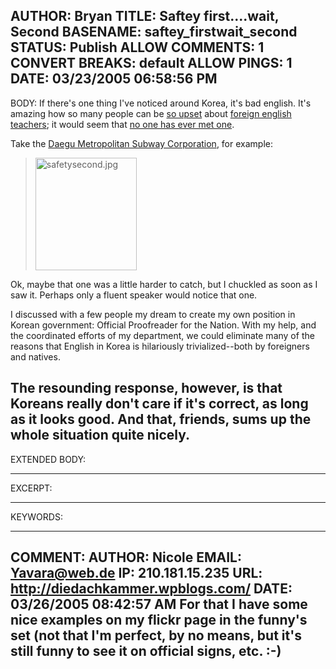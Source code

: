 AUTHOR: Bryan
TITLE: Saftey first....wait, Second
BASENAME: saftey_firstwait_second
STATUS: Publish
ALLOW COMMENTS: 1
CONVERT BREAKS: __default__
ALLOW PINGS: 1
DATE: 03/23/2005 06:58:56 PM
-----
BODY:
If there's one thing I've noticed around Korea, it's bad english. It's amazing how so many people can be <a href="http://www.greatreporter.com/modules.php?name=News&file=article&sid=359">so upset</a> about <a href="http://ahssa.blogspot.com/2005/03/beware-of-hogwons-in-korea.html">foreign english teachers</a>; it would seem that <a href="http://flickr.com/photos/leftsider/6070533/in/set-129942/">no one has ever met one</a>.

Take the <a href="http://www.daegusubway.co.kr/english/management/index.html">Daegu Metropolitan Subway Corporation</a>, for example:

<blockquote><img alt="safetysecond.jpg" src="http://www.leftsider.com/leftsider/archives/safetysecond.jpg" width="162" height="180" /></blockquote>

Ok, maybe that one was a little harder to catch, but I chuckled as soon as I saw it. Perhaps only a fluent speaker would notice that one.

I discussed with a few people my dream to create my own position in Korean government: Official Proofreader for the Nation. With my help, and the coordinated efforts of my department, we could eliminate many of the reasons that English in Korea is hilariously trivialized--both by foreigners and natives.

The resounding response, however, is that Koreans really don't care if it's correct, as long as it looks good. And that, friends, sums up the whole situation quite nicely.
-----
EXTENDED BODY:

-----
EXCERPT:

-----
KEYWORDS:

-----

COMMENT:
AUTHOR: Nicole
EMAIL: Yavara@web.de
IP: 210.181.15.235
URL: http://diedachkammer.wpblogs.com/
DATE: 03/26/2005 08:42:57 AM
For that I have some nice examples on my flickr page in the funny's set (not that I'm perfect, by no means, but it's still funny to see it on official signs, etc. :-)
-----


